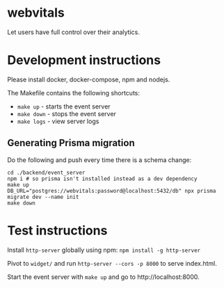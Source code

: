 # webvitals
Let users have full control over their analytics.

# Development instructions

Please install docker, docker-compose, npm and nodejs.

The Makefile contains the following shortcuts:
- `make up` - starts the event server
- `make down` - stops the event server
- `make logs` - view server logs

## Generating Prisma migration
Do the following and push every time there is a schema change:
```
cd ./backend/event_server
npm i # so prisma isn't installed instead as a dev dependency
make up
DB_URL="postgres://webvitals:password@localhost:5432/db" npx prisma migrate dev --name init
make down
```

# Test instructions

Install `http-server` globally using npm: `npm install -g http-server`

Pivot to `widget/` and run `http-server --cors -p 8000` to serve index.html.

Start the event server with `make up` and go to http://localhost:8000.
